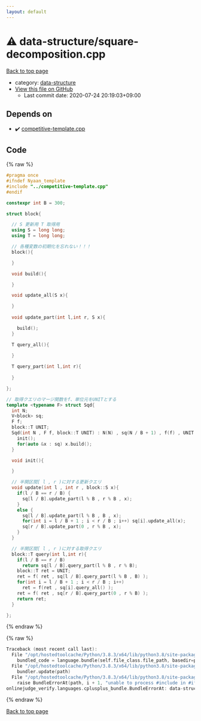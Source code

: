 ```yaml
---
layout: default
---
```


<!-- mathjax config similar to math.stackexchange -->
<script type="text/javascript" async
  src="https://cdnjs.cloudflare.com/ajax/libs/mathjax/2.7.5/MathJax.js?config=TeX-MML-AM_CHTML">
</script>
<script type="text/x-mathjax-config">
  MathJax.Hub.Config({
    TeX: { equationNumbers: { autoNumber: "AMS" }},
    tex2jax: {
      inlineMath: [ ['$','$'] ],
      processEscapes: true
    },
    "HTML-CSS": { matchFontHeight: false },
    displayAlign: "left",
    displayIndent: "2em"
  });
</script>

<script type="text/javascript" src="https://cdnjs.cloudflare.com/ajax/libs/jquery/3.4.1/jquery.min.js"></script>
<script src="https://cdn.jsdelivr.net/npm/jquery-balloon-js@1.1.2/jquery.balloon.min.js" integrity="sha256-ZEYs9VrgAeNuPvs15E39OsyOJaIkXEEt10fzxJ20+2I=" crossorigin="anonymous"></script>
<script type="text/javascript" src="../../assets/js/copy-button.js"></script>
<link rel="stylesheet" href="../../assets/css/copy-button.css" />


# :warning: data-structure/square-decomposition.cpp

<a href="../../index.html">Back to top page</a>

* category: <a href="../../index.html#36397fe12f935090ad150c6ce0c258d4">data-structure</a>
* <a href="{{ site.github.repository_url }}/blob/master/data-structure/square-decomposition.cpp">View this file on GitHub</a>
    - Last commit date: 2020-07-24 20:19:03+09:00




## Depends on

* :heavy_check_mark: <a href="../competitive-template.cpp.html">competitive-template.cpp</a>


## Code

<a id="unbundled"></a>
{% raw %}
```cpp
#pragma once
#ifndef Nyaan_template
#include "../competitive-template.cpp"
#endif

constexpr int B = 300;

struct block{

  // S 更新用 T 取得用
  using S = long long;
  using T = long long;

  // 各種変数の初期化を忘れない！！！
  block(){

  }

  void build(){

  }

  void update_all(S x){

  }
  
  void update_part(int l,int r, S x){

    build();
  }

  T query_all(){

  }
  
  T query_part(int l,int r){
  
  }

};

// 取得クエリのマージ関数をf、単位元をUNITとする
template <typename F> struct Sqd{
  int N;
  V<block> sq;
  F f;
  block::T UNIT;
  Sqd(int N , F f, block::T UNIT) : N(N) , sq(N / B + 1) , f(f) , UNIT(UNIT) {
    init();
    for(auto &x : sq) x.build();
  }

  void init(){

  }

  // 半開区間[ l , r )に対する更新クエリ
  void update(int l , int r , block::S x){
    if(l / B == r / B) {
      sq[l / B].update_part(l % B , r % B , x);
    }
    else {
      sq[l / B].update_part(l % B , B , x);
      for(int i = l / B + 1 ; i < r / B ; i++) sq[i].update_all(x);
      sq[r / B].update_part(0 , r % B , x);
    }
  }

  // 半開区間[ l , r )に対する取得クエリ
  block::T query(int l,int r){
    if(l / B == r / B)
      return sq[l / B].query_part(l % B , r % B);
    block::T ret = UNIT;
    ret = f( ret , sq[l / B].query_part(l % B , B) );
    for(int i = l / B + 1 ; i < r / B ; i++) 
      ret = f(ret , sq[i].query_all() );
    ret = f( ret , sq[r / B].query_part(0 , r % B) );
    return ret;
  }

};
```
{% endraw %}

<a id="bundled"></a>
{% raw %}
```cpp
Traceback (most recent call last):
  File "/opt/hostedtoolcache/Python/3.8.3/x64/lib/python3.8/site-packages/onlinejudge_verify/docs.py", line 349, in write_contents
    bundled_code = language.bundle(self.file_class.file_path, basedir=pathlib.Path.cwd())
  File "/opt/hostedtoolcache/Python/3.8.3/x64/lib/python3.8/site-packages/onlinejudge_verify/languages/cplusplus.py", line 185, in bundle
    bundler.update(path)
  File "/opt/hostedtoolcache/Python/3.8.3/x64/lib/python3.8/site-packages/onlinejudge_verify/languages/cplusplus_bundle.py", line 306, in update
    raise BundleErrorAt(path, i + 1, "unable to process #include in #if / #ifdef / #ifndef other than include guards")
onlinejudge_verify.languages.cplusplus_bundle.BundleErrorAt: data-structure/square-decomposition.cpp: line 3: unable to process #include in #if / #ifdef / #ifndef other than include guards

```
{% endraw %}

<a href="../../index.html">Back to top page</a>

